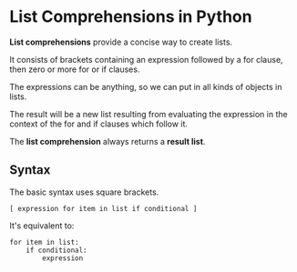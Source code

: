 # List Comprehensions in Python

**List comprehensions** provide a concise way to create lists.

It consists of brackets containing an expression followed by a for clause, then zero or more for or if clauses. 

The expressions can be anything, so we can put in all kinds of objects in lists.

The result will be a new list resulting from evaluating the expression in the context of the for and if clauses which follow it.

The **list comprehension** always returns a **result list**.

## Syntax

The basic syntax uses square brackets.

```
[ expression for item in list if conditional ]
```

It's equivalent to:
```
for item in list:
    if conditional:
        expression
```

